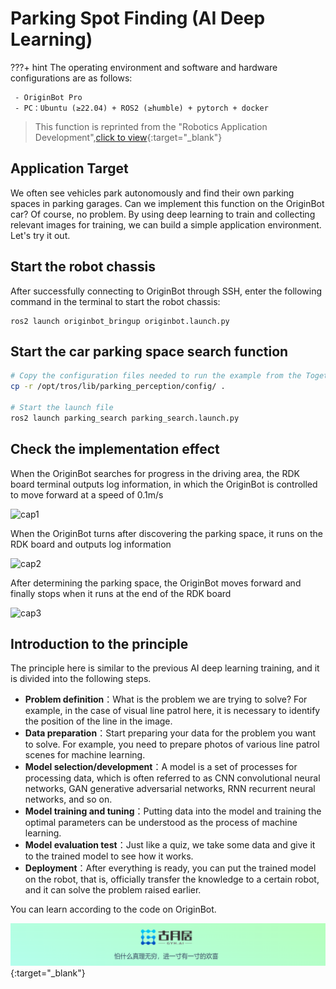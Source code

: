# **Parking Spot Finding (AI Deep Learning)**

???+ hint
    The operating environment and software and hardware configurations are as follows:

     - OriginBot Pro
     - PC：Ubuntu (≥22.04) + ROS2 (≥humble) + pytorch + docker

>  This function is reprinted from the "Robotics Application Development",[click to view](https://developer.d-robotics.cc/rdk_doc/en/Robot_development/apps/parking_search){:target="_blank"}
>



## **Application Target**

We often see vehicles park autonomously and find their own parking spaces in parking garages. Can we implement this function on the OriginBot car? Of course, no problem. By using deep learning to train and collecting relevant images for training, we can build a simple application environment. Let's try it out.



## **Start the robot chassis**

After successfully connecting to OriginBot through SSH, enter the following command in the terminal to start the robot chassis:

```
ros2 launch originbot_bringup originbot.launch.py
```



## **Start the car parking space search function**


``` bash
# Copy the configuration files needed to run the example from the TogetheROS installation path
cp -r /opt/tros/lib/parking_perception/config/ .

# Start the launch file
ros2 launch parking_search parking_search.launch.py
```




## **Check the implementation effect**

When the OriginBot searches for progress in the driving area, the RDK board terminal outputs log information, in which the OriginBot is controlled to move forward at a speed of 0.1m/s

![cap1](../../assets/img/parking_search/cap1.gif)

When the OriginBot turns after discovering the parking space, it runs on the RDK board and outputs log information

![cap2](../../assets/img/parking_search/cap2.gif)

After determining the parking space, the OriginBot moves forward and finally stops when it runs at the end of the RDK board

![cap3](../../assets/img/parking_search/cap3.gif)



## **Introduction to the principle**

The principle here is similar to the previous AI deep learning training, and it is divided into the following steps.

- **Problem definition**：What is the problem we are trying to solve? For example, in the case of visual line patrol here, it is necessary to identify the position of the line in the image.
- **Data preparation**：Start preparing your data for the problem you want to solve. For example, you need to prepare photos of various line patrol scenes for machine learning.
- **Model selection/development**：A model is a set of processes for processing data, which is often referred to as CNN convolutional neural networks, GAN generative adversarial networks, RNN recurrent neural networks, and so on.
- **Model training and tuning**：Putting data into the model and training the optimal parameters can be understood as the process of machine learning.
- **Model evaluation test**：Just like a quiz, we take some data and give it to the trained model to see how it works.
- **Deployment**：After everything is ready, you can put the trained model on the robot, that is, officially transfer the knowledge to a certain robot, and it can solve the problem raised earlier.

You can learn according to the code on OriginBot.



[![图片1](../../assets/img/footer.png)](https://www.guyuehome.com/){:target="_blank"}